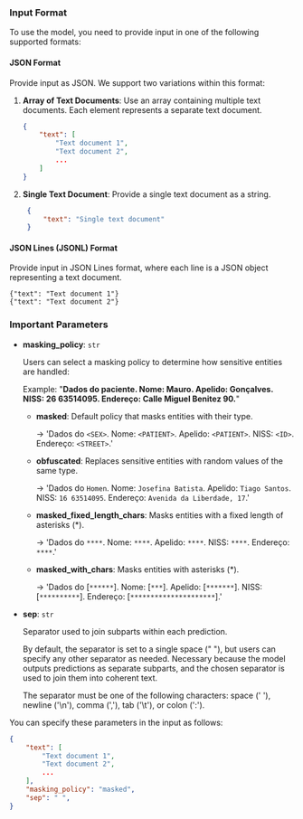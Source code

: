 ### Input Format

To use the model, you need to provide input in one of the following supported formats:

#### JSON Format

Provide input as JSON. We support two variations within this format:

1. **Array of Text Documents**: 
   Use an array containing multiple text documents. Each element represents a separate text document.

   ```json
   {
       "text": [
           "Text document 1",
           "Text document 2",
           ...
       ]
   }

    ```

2. **Single Text Document**:
   Provide a single text document as a string.


   ```json
    {
        "text": "Single text document"
    }
   ```

#### JSON Lines (JSONL) Format

Provide input in JSON Lines format, where each line is a JSON object representing a text document.

```
{"text": "Text document 1"}
{"text": "Text document 2"}
```

### Important Parameters

- **masking_policy**: `str`

    Users can select a masking policy to determine how sensitive entities are handled:

    Example: "**Dados do paciente. Nome: Mauro. Apelido: Gonçalves. NISS: 26 63514095. Endereço: Calle Miguel Benitez 90.**"

    - **masked**: Default policy that masks entities with their type.

      -> 'Dados do `<SEX>`. Nome: `<PATIENT>`. Apelido: `<PATIENT>`. NISS: `<ID>`. Endereço: `<STREET>`.'

    - **obfuscated**: Replaces sensitive entities with random values of the same type.

      -> 'Dados do `Homen`. Nome: `Josefina Batista`. Apelido: `Tiago Santos`. NISS: `16 63514095`. Endereço: `Avenida da Liberdade, 17`.'

    - **masked_fixed_length_chars**: Masks entities with a fixed length of asterisks (\*).

      -> 'Dados do `****`. Nome: `****`. Apelido: `****`. NISS: `****`. Endereço: `****`.'

    - **masked_with_chars**: Masks entities with asterisks (\*).

      -> 'Dados do [`******`]. Nome: [`***`]. Apelido: [`*******`]. NISS: [`**********`]. Endereço: [`*********************`].'

- **sep**: `str`

    Separator used to join subparts within each prediction.

    By default, the separator is set to a single space (" "), but users can specify any other separator as needed. Necessary because the model outputs predictions as separate subparts, and the chosen separator is used to join them into coherent text.

    The separator must be one of the following characters: space (' '), newline ('\n'), comma (','), tab ('\t'), or colon (':').
    
You can specify these parameters in the input as follows:

```json
{
    "text": [
        "Text document 1",
        "Text document 2",
        ...
    ],
    "masking_policy": "masked",
    "sep": " ",
}
```